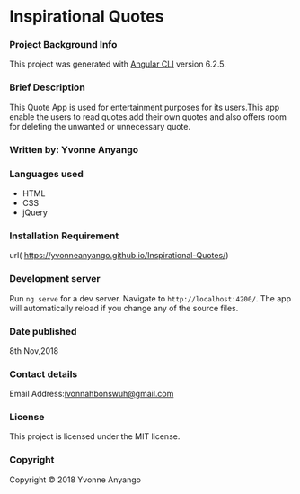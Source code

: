 # Inspirational Quotes

### Project Background Info
This project was generated with [Angular CLI](https://github.com/angular/angular-cli) version 6.2.5.

### Brief Description

This Quote App is used for entertainment purposes for its users.This app enable the users to read quotes,add their own quotes and also offers room for deleting the unwanted or unnecessary quote.

### Written by: Yvonne Anyango

### Languages used

 * HTML
 * CSS
 * jQuery

### Installation Requirement

url( https://yvonneanyango.github.io/Inspirational-Quotes/)

### Development server

Run `ng serve` for a dev server. Navigate to `http://localhost:4200/`. The app will automatically reload if you change any of the source files.

### Date published

8th Nov,2018

### Contact details

Email Address:ivonnahbonswuh@gmail.com

### License

This project is licensed under the MIT license.

### Copyright

Copyright © 2018 Yvonne Anyango
